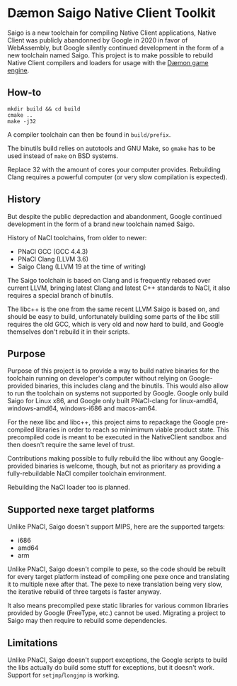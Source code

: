 # Dæmon Saigo Native Client Toolkit

Saigo is a new toolchain for compiling Native Client applications, Native Client was publicly abandonned by Google in 2020 in favor of WebAssembly, but Google silently continued development in the form of a new toolchain named Saigo. This project is to make possible to rebuild Native Client compilers and loaders for usage with the [Dæmon game engine](https://github.com/DaemonEngine/Daemon).


## How-to

```
mkdir build && cd build
cmake ..
make -j32
```

A compiler toolchain can then be found in `build/prefix`.

The binutils build relies on autotools and GNU Make, so `gmake` has to be used instead of `make` on BSD systems.

Replace 32 with the amount of cores your computer provides. Rebuilding Clang requires a powerful computer (or very slow compilation is expected).

## History

But despite the public depredaction and abandonment, Google continued development in the form of a brand new toolchain named Saigo.

History of NaCl toolchains, from older to newer:

- PNaCl GCC (GCC 4.4.3)
- PNaCl Clang (LLVM 3.6)
- Saigo Clang (LLVM 19 at the time of writing)

The Saigo toolchain is based on Clang and is frequently rebased over current LLVM, bringing latest Clang and latest C++ standards to NaCl, it also requires a special branch of binutils.

The libc++ is the one from the same recent LLVM Saigo is based on, and should be easy to build, unfortunately building some parts of the libc still requires the old GCC, which is very old and now hard to build, and Google themselves don't rebuild it in their scripts.


## Purpose

Purpose of this project is to provide a way to build native binaries for the toolchain running on developer's computer without relying on Google-provided binaries, this includes clang and the binutils. This would also allow to run the toolchain on systems not supported by Google. Google only build Saigo for Linux x86, and Google only built PNaCl-clang for linux-amd64, windows-amd64, windows-i686 and macos-am64. 

For the nexe libc and libc++, this project aims to repackage the Google pre-compiled libraries in order to reach so minimimum viable product state. This precompiled code is meant to be executed in the NativeClient sandbox and then doesn't require the same level of trust.

Contributions making possible to fully rebuild the libc without any Google-provided binaries is welcome, though, but not as prioritary as providing a fully-rebuildable NaCl compiler toolchain environment.

Rebuilding the NaCl loader too is planned.


## Supported nexe target platforms

Unlike PNaCl, Saigo doesn't support MIPS, here are the supported targets:

- i686
- amd64
- arm

Unlike PNaCl, Saigo doesn't compile to pexe, so the code should be rebuilt for every target platform instead of compiling one pexe once and translating it to multiple nexe  after that. The pexe to nexe translation being very slow, the iterative rebuild of three targets is faster anyway.

It also means precompiled pexe static libraries for various common libraries provided by Google (FreeType, etc.) cannot be used. Migrating a project to Saigo may then require to rebuild some dependencies.


## Limitations

Unlike PNaCl, Saigo doesn't support exceptions, the Google scripts to build the libs actually do build some stuff for exceptions, but it doesn't work. Support for `setjmp`/`longjmp` is working.
